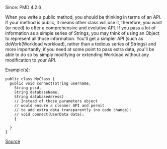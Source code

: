 Since: PMD 4.2.6

When you write a public method, you should be thinking in terms of an API. If your method is public, it means other class
will use it, therefore, you want (or need) to offer a comprehensive and evolutive API. If you pass a lot of information
as a simple series of Strings, you may think of using an Object to represent all those information. You'll get a simpler
API (such as doWork(Workload workload), rather than a tedious series of Strings) and more importantly, if you need at some
point to pass extra data, you'll be able to do so by simply modifying or extending Workload without any modification to
your API.

Example(s):
```
public class MyClass {
  public void connect(String username,
    String pssd,
    String databaseName,
    String databaseAdress)
    // Instead of those parameters object
    // would ensure a cleaner API and permit
    // to add extra data transparently (no code change):
    // void connect(UserData data);
    {

  }
}
```

[Source](https://pmd.github.io/pmd-5.5.4/pmd-java/rules/java/controversial.html#UseObjectForClearerAPI)
